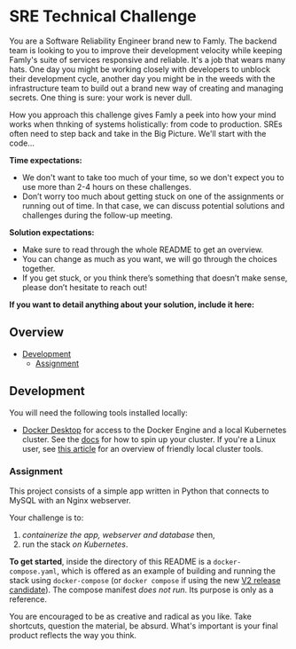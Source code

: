 # SRE Technical Challenge

You are a Software Reliability Engineer brand new to Famly. The backend team is looking to you to improve their development velocity while keeping Famly's suite of services responsive and reliable. It's a job that wears many hats. One day you might be working closely with developers to unblock their development cycle, another day you might be in the weeds with the infrastructure team to build out a brand new way of creating and managing secrets. One thing is sure: your work is never dull.

How you approach this challenge gives Famly a peek into how your mind works when thnking of systems holistically: from code to production. SREs often need to step back and take in the Big Picture. We'll start with the code...

**Time expectations:**

- We don't want to take too much of your time, so we don't expect you to use more than 2-4 hours on these challenges.
- Don’t worry too much about getting stuck on one of the assignments or running out of time. In that case, we can discuss potential solutions and challenges during the follow-up meeting.

**Solution expectations:**

- Make sure to read through the whole README to get an overview.
- You can change as much as you want, we will go through the choices together.
- If you get stuck, or you think there’s something that doesn’t make sense, please don’t hesitate to reach out!

**If you want to detail anything about your solution, include it here:**

<!-- START of your notes on the solution -->

<!-- END of Notes -->

## Overview

- [Development](#development)
  - [Assignment](#assignment)

## Development

You will need the following tools installed locally:

- [Docker Desktop](https://www.docker.com/products/docker-desktop) for access to the Docker Engine and a local Kubernetes cluster. See the [docs](https://birthday.play-with-docker.com/kubernetes-docker-desktop/) for how to spin up your cluster. If you're a Linux user, see [this article](https://blog.flant.com/small-local-kubernetes-comparison/) for an overview of friendly local cluster tools.

### Assignment

This project consists of a simple app written in Python that connects to MySQL with an Nginx webserver. 

Your challenge is to:
1.  _containerize the app, webserver and database_ then,
2.  run the stack _on Kubernetes_.

**To get started**, inside the directory of this README is a `docker-compose.yaml`, which is offered as an example of building and running the stack using `docker-compose` (or `docker compose` if using the new [V2 release candidate](https://docs.docker.com/compose/cli-command/)). The compose manifest _does not run_. Its purpose is only as a reference.

You are encouraged to be as creative and radical as you like. Take shortcuts, question the material, be absurd. What's important is your final product reflects the way you think.
